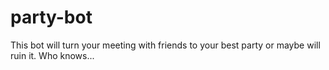 # party-bot
This bot will turn your meeting with friends to your best party or maybe will ruin it. Who knows...
